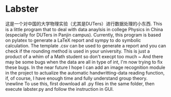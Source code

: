 # Labster
这是一个对中国的大学物理实验（尤其是DUTers）进行数据处理的小东西. 
This is a little program that to deal with data anaylsis in college Physics in China (especially for DUTers in Panjin campus).
Currently, this program is based on pylatex to generate a LaTeX report and sympy to do symbolic calculation. 
The template .csv can be used to generate a report and you can check if the rounding method is used in your university.
This is just a product of a whim of a Math student so don't execpt too much ~ 
And there may be some bugs when the data are all in type of int, I'm now trying to fix these bugs.
In the near future I hope I can add an image recognition module in the project to actualize the automatic handwritting-data reading function, if, of course, I have enough time and fully understand group theory.
\newline
To use this, first download all .py files in the same folder, then execute labster.py and follow the instruction in GUI. 

